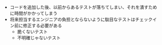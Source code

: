 - コードを追加した後、以前からあるテストが落ちてしまい、それを潰すために時間がかかってしまう
- 将来担当するエンジニアの負担とならないように駄目なテストはチェックイン前に修正する必要がある
	- 脆くないテスト
	- 不明確じゃないテスト

